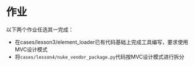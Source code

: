 # 作业
以下两个作业任选其一完成：
* 在cases/lesson3/element_loader已有代码基础上完成工具编写，要求使用MVC设计模式
* 将`cases/lesson4/nuke_vendor_package.py`代码按MVC设计模式进行拆分